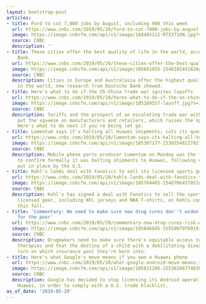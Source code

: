 ```yaml
---
layout: bootstrap-post
articles:
- title: Ford to cut 7,000 jobs by August, including 900 this week
  url: https://www.cnbc.com/2019/05/20/ford-to-cut-7000-jobs-by-august-including-900-this-week.html
  image: https://image.cnbcfm.com/api/v1/image/104485112-RTX371ON.jpg?v=1496850254
  source: CNBC
  description: ''
- title: These cities offer the best quality of life in the world, according to Deutsche
    Bank
  url: https://www.cnbc.com/2019/05/20/these-cities-offer-the-best-quality-of-life-deutsche-bank-says.html
  image: https://image.cnbcfm.com/api/v1/image/105692855-1548185441626gettyimages-615485714.jpeg?v=1548255818
  source: CNBC
  description: Cities in Europe and Australasia offer the highest quality of life
    in the world, new research from Deutsche Bank showed.
- title: Here's what to do if the US-China trade war ignites layoffs
  url: https://www.cnbc.com/2019/05/20/heres-what-to-do-if-the-us-china-trade-war-ignites-layoffs.html
  image: https://image.cnbcfm.com/api/v1/image/105289557-layoff.jpg?v=1558122926
  source: CNBC
  description: Tariffs and the prospect of an escalating trade war with China could
    put the squeeze on manufacturers and retailers, which raises the specter of layoffs.
    Here's what to do next if you're being let go.
- title: Lumentum says it's halting all Huawei shipments; cuts its quarterly forecast
  url: https://www.cnbc.com/2019/05/20/lumentum-says-its-halting-all-huawei-shipments-cuts-its-quarterly-forecast.html
  image: https://image.cnbcfm.com/api/v1/image/105307177-1530554822792lumentum.jpg?v=1530554892
  source: CNBC
  description: Mobile phone parts producer Lumentum on Monday was the first U.S. company
    to confirm formally it was halting shipments to Huawei, following export restrictions
    put in place by the U.S.
- title: Kohl's lands deal with Fanatics to sell its licensed sports gear online
  url: https://www.cnbc.com/2019/05/20/kohls-lands-deal-with-fanatics-to-sell-its-sports-gear-online.html
  image: https://image.cnbcfm.com/api/v1/image/105704465-1548706457851gettyimages-938289506.jpeg?v=1558117958
  source: CNBC
  description: Kohl's has signed a deal with Fanatics to sell the sports marketplace's
    licensed gear, including NFL jerseys and NBA T-shirts, on Kohls.com, starting
    this fall.
- title: 'Commentary: We need to make sure new drug cures don''t widen income gap
    for the poor'
  url: https://www.cnbc.com/2019/05/20/commentary-new-drug-cures-risk-widening-income-gap-for-the-poor.html
  image: https://image.cnbcfm.com/api/v1/image/105846845-1555007976919img_8995.jpg?v=1555008057
  source: CNBC
  description: Drugmakers need to make sure there's equitable access to effective
    therapies and that the destiny of a child with a debilitating disease doesn't
    turn on which insurance pool they're born into.
- title: Here's what Google's move means if you own a Huawei phone
  url: https://www.cnbc.com/2019/05/20/what-google-android-move-means-if-you-own-a-huawei-phone.html
  image: https://image.cnbcfm.com/api/v1/image/105815286-1553620677403huawei.jpg?v=1553620689
  source: CNBC
  description: Google has decided to stop licensing its Android operating system to
    Huawei, in order to comply with a U.S. trade blacklist.
as_of_date: '2019-05-20'
---
```


